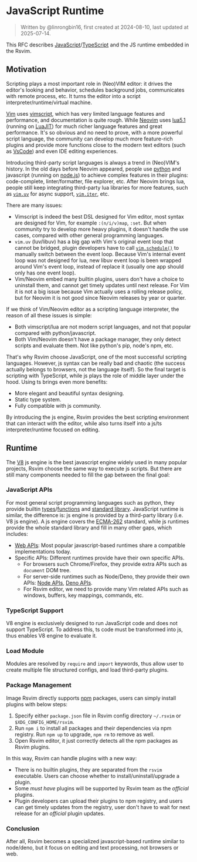 # JavaScript Runtime

> Written by @linrongbin16, first created at 2024-08-10, last updated at 2025-07-14.

This RFC describes [JavaScript](https://en.wikipedia.org/wiki/JavaScript)/[TypeScript](https://www.typescriptlang.org/) and the JS runtime embedded in the Rsvim.

## Motivation

Scripting plays a most important role in (Neo)VIM editor: it drives the editor's looking and behavior, schedules background jobs, communicates with remote process, etc. It turns the editor into a script interpreter/runtime/virtual machine.

[Vim](https://www.vim.org/) uses [vimscript](https://www.vim.org/scripts/), which has very limited language features and performance, and documentation is quite rough. While [Neovim](https://neovim.io/) uses [lua5.1](https://www.lua.org/) (running on [LuaJIT](https://luajit.org/)) for much richer language features and great performance. It's so obvious and no need to prove, with a more powerful script language, the community can develop much more feature-rich plugins and provide more functions close to the modern text editors (such as [VsCode](https://code.visualstudio.com/)) and even IDE editing experiences.

Introducing third-party script languages is always a trend in (Neo)VIM's history. In the old days before Neovim appeared, people use [python](https://www.python.org/) and javascript (running on [node.js](https://nodejs.org/)) to achieve complex features in their plugins: code-complete, linter/formatter, file explorer, etc. After Neovim brings lua, people still keep integrating third-party lua libraries for more features, such as [`vim.uv`](https://neovim.io/doc/user/lua.html#vim.uv) for async support, [`vim.iter`](https://neovim.io/doc/user/lua.html#vim.iter), etc.

There are many issues:

- Vimscript is indeed the best DSL designed for Vim editor, most syntax are designed for Vim, for example `:(n/i/v)map`, `:set`. But when community try to develop more heavy plugins, it doesn't handle the use cases, compared with other general programming languages.
- `vim.uv` (luv/libuv) has a big gap with Vim's original event loop that cannot be bridged, plugin developers have to call [`vim.schedule()`](<https://neovim.io/doc/user/lua.html#vim.schedule()>) to manually switch between the event loop. Because Vim's internal event loop was not designed for lua, new libuv event loop is been wrapped around Vim's event loop, instead of replace it (usually one app should only has one event loop).
- Vim/Neovim embed many builtin plugins, users don't have a choice to uninstall them, and cannot get timely updates until next release. For Vim it is not a big issue because Vim actually uses a rolling release policy, but for Neovim it is not good since Neovim releases by year or quarter.

If we think of Vim/Neovim editor as a scripting language interpreter, the reason of all these issues is simple:

- Both vimscript/lua are not modern script languages, and not that popular compared with python/javascript.
- Both Vim/Neovim doesn't have a package manager, they only detect scripts and evaluate them. Not like python's pip, node's npm, etc.

That's why Rsvim choose JavaScript, one of the most successful scripting languages. However, js syntax can be really bad and chaotic (the success actually belongs to browsers, not the language itself). So the final target is scripting with TypeScript, while js plays the role of middle layer under the hood. Using ts brings even more benefits:

- More elegant and beautiful syntax designing.
- Static type system.
- Fully compatible with js community.

By introducing the js engine, Rsvim provides the best scripting environment that can interact with the editor, while also turns itself into a js/ts interpreter/runtime focused on editing.

## Runtime

The [V8](https://v8.dev/) js engine is the best javascript engine widely used in many popular projects, Rsvim choose the same way to execute js scripts. But there are still many components needed to fill the gap between the final goal:

### JavaScript APIs

For most general script programming languages such as python, they provide builtin [types](https://docs.python.org/3/library/stdtypes.html)/[functions](https://docs.python.org/3/library/functions.html) and [standard library](https://docs.python.org/3/library/index.html). JavaScript runtime is similar, the difference is: js engine is provided by a third-party library (i.e. V8 js engine). A js engine covers the [ECMA-262](https://ecma-international.org/publications-and-standards/standards/ecma-262/) standard, while js runtimes provide the whole standard library and fill in many other gaps, which includes:

- [Web APIs](https://developer.mozilla.org/en-US/docs/Web/API): Most popular javascript-based runtimes share a compatible implementations today.
- Specific APIs: Different runtimes provide have their own specific APIs.
  - For browsers such Chrome/Firefox, they provide extra APIs such as `document` DOM tree.
  - For server-side runtimes such as Node/Deno, they provide their own APIs: [Node APIs](https://nodejs.org/api/n-api.html), [Deno APIs](https://docs.deno.com/api/deno/~/Deno).
  - For Rsvim editor, we need to provide many Vim related APIs such as windows, buffers, key mappings, commands, etc.

### TypeScript Support

V8 engine is exclusively designed to run JavaScript code and does not support TypeScript. To address this, ts code must be transformed into js, thus enables V8 engine to evaluate it.

### Load Module

Modules are resolved by `require` and `import` keywords, thus allow user to create multiple file structured configs, and load third-party plugins.

### Package Management

Image Rsvim directly supports [npm](https://www.npmjs.com/) packages, users can simply install plugins with below steps:

1. Specify either `package.json` file in Rsvim config directory `~/.rsvim` or `$XDG_CONFIG_HOME/rsvim`.
2. Run `npm i` to install all packages and their dependencies via npm registry. Run `npm up` to upgrade, `npm rm` to remove as well.
3. Open Rsvim editor, it just correctly detects all the npm packages as Rsvim plugins.

In this way, Rsvim can handle plugins with a new way:

- There is no builtin plugins, they are separated from the `rsvim` executable. Users can choose whether to install/uninstall/upgrade a plugin.
- Some _must have_ plugins will be supported by Rsvim team as the _official_ plugins.
- Plugin developers can upload their plugins to npm registry, and users can get timely updates from the registry, user don't have to wait for next release for an _official_ plugin updates.

### Conclusion

After all, Rsvim becomes a specialized javascript-based runtime similar to node/deno, but it focus on editing and text processing, not browsers or web.
